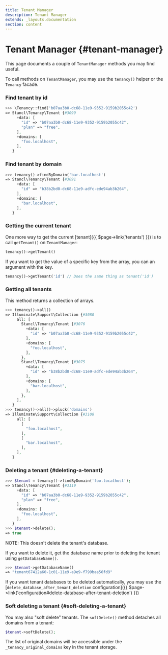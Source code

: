 ```yaml
---
title: Tenant Manager
description: Tenant Manager
extends: _layouts.documentation
section: content
---
```


# Tenant Manager {#tenant-manager}

This page documents a couple of `TenantManager` methods you may find useful.

To call methods on `TenantManager`, you may use the `tenancy()` helper or the `Tenancy` facade.

### Find tenant by id

```php
>>> \Tenancy::find('b07aa3b0-dc68-11e9-9352-9159b2055c42')
=> Stancl\Tenancy\Tenant {#3099
     +data: [
       "id" => "b07aa3b0-dc68-11e9-9352-9159b2055c42",
       "plan" => "free",
     ],
     +domains: [
       "foo.localhost",
     ],
   }
```

### Find tenant by domain


```php
>>> tenancy()->findByDomain('bar.localhost')
=> Stancl\Tenancy\Tenant {#3091
     +data: [
       "id" => "b38b2bd0-dc68-11e9-adfc-ede94ab3b264",
     ],
     +domains: [
       "bar.localhost",
     ],
   }
```

### Getting the current tenant

One more way to get the current [tenant]({{ $page->link('tenants') }}) is to call `getTenant()` on `TenantManager`:

```php
tenancy()->getTenant()
```

If you want to get the value of a specific key from the array, you can an argument with the key.

```php
tenancy()->getTenant('id') // Does the same thing as tenant('id')
```

### Getting all tenants

This method returns a collection of arrays.

```php
>>> tenancy()->all()
=> Illuminate\Support\Collection {#3080
     all: [
       Stancl\Tenancy\Tenant {#3076
         +data: [
           "id" => "b07aa3b0-dc68-11e9-9352-9159b2055c42",
         ],
         +domains: [
           "foo.localhost",
         ],
       },
       Stancl\Tenancy\Tenant {#3075
         +data: [
           "id" => "b38b2bd0-dc68-11e9-adfc-ede94ab3b264",
         ],
         +domains: [
           "bar.localhost",
         ],
       },
     ],
   }
>>> tenancy()->all()->pluck('domains')
=> Illuminate\Support\Collection {#3108
     all: [
       [
         "foo.localhost",
       ],
       [
         "bar.localhost",
       ],
     ],
   }
```

### Deleting a tenant {#deleting-a-tenant}

```php
>>> $tenant = tenancy()->findByDomain('foo.localhost');
=> Stancl\Tenancy\Tenant {#3119
     +data: [
       "id" => "b07aa3b0-dc68-11e9-9352-9159b2055c42",
       "plan" => "free",
     ],
     +domains: [
       "foo.localhost",
     ],
   }
>>> $tenant->delete();
=> true
```

NOTE: This doesn't delete the tenant's database. 

If you want to delete it, get the database name prior to deleting the tenant using `getDatabaseName()`.

```php
>>> $tenant->getDatabaseName()
=> "tenant67412a60-1c01-11e9-a9e9-f799baa56fd9"
```

If you want tenant databases to be deleted automatically, you may use the [`delete_database_after_tenant_deletion` configuration]({{ $page->link('configuration#delete-database-after-tenant-deletion') }})

### Soft deleting a tenant {#soft-deleting-a-tenant}

You may also "soft delete" tenants. The `softDelete()` method detaches all domains from a tenant:

```php
$tenant->softDelete();
```

The list of original domains will be accessible under the `_tenancy_original_domains` key in the tenant storage.
